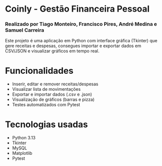 # Coinly - Gestão Financeira Pessoal

### Realizado por Tiago Monteiro, Francisco Pires, André Medina e Samuel Carreira


Este projeto é uma aplicação em Python com interface gráfica (Tkinter) que gere receitas e despesas, consegues importar e exportar dados em CSV/JSON e visualizar gráficos em tempo real.

# Funcionalidades
- Inserir, editar e remover receitas/despesas
- Visualizar lista de movimentações
- Exportar e importar dados (.csv e .json)
- Visualização de gráficos (barras e pizza)
- Testes automatizados com Pytest

# Tecnologias usadas
- Python 3.13
- Tkinter
- MySQL
- Matplotlib
- Pytest

